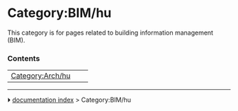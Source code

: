 # Category:BIM/hu
This category is for pages related to building information management (BIM).

### Contents

|     |     |     |
| --- | --- | --- |
| [Category:Arch/hu](Category_Arch/hu.md) |



---
⏵ [documentation index](../README.md) > Category:BIM/hu
